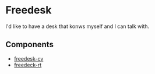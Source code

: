 # Freedesk

I'd like to have a desk that konws myself and I can talk with.


## Components

- [freedesk-cv](https://github.com/DevecorSoft/freedesk-cv)
- [freedeck-rt](https://github.com/DevecorSoft/freedesk-rt)
